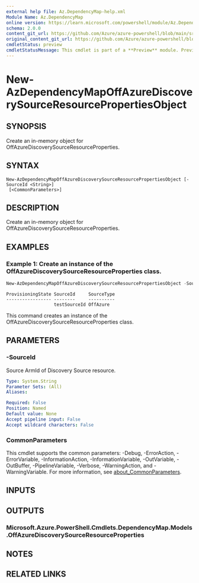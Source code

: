 ```yaml
---
external help file: Az.DependencyMap-help.xml
Module Name: Az.DependencyMap
online version: https://learn.microsoft.com/powershell/module/Az.DependencyMap/new-azdependencymapoffazurediscoverysourceresourcepropertiesobject
schema: 2.0.0
content_git_url: https://github.com/Azure/azure-powershell/blob/main/src/DependencyMap/DependencyMap/help/New-AzDependencyMapOffAzureDiscoverySourceResourcePropertiesObject.md
original_content_git_url: https://github.com/Azure/azure-powershell/blob/main/src/DependencyMap/DependencyMap/help/New-AzDependencyMapOffAzureDiscoverySourceResourcePropertiesObject.md
cmdletStatus: preview
cmdletStatusMessage: This cmdlet is part of a **Preview** module. Preview versions aren't recommended for use in production environments. For more information, see https://aka.ms/azps-refstatus.
---
```


# New-AzDependencyMapOffAzureDiscoverySourceResourcePropertiesObject

## SYNOPSIS
Create an in-memory object for OffAzureDiscoverySourceResourceProperties.

## SYNTAX

```
New-AzDependencyMapOffAzureDiscoverySourceResourcePropertiesObject [-SourceId <String>]
 [<CommonParameters>]
```

## DESCRIPTION
Create an in-memory object for OffAzureDiscoverySourceResourceProperties.

## EXAMPLES

### Example 1: Create an instance of the OffAzureDiscoverySourceResourceProperties class.
```powershell
New-AzDependencyMapOffAzureDiscoverySourceResourcePropertiesObject -SourceId testSourceId
```

```output
ProvisioningState SourceId     SourceType
----------------- --------     ----------
                  testSourceId OffAzure
```

This command creates an instance of the OffAzureDiscoverySourceResourceProperties class.

## PARAMETERS

### -SourceId
Source ArmId of Discovery Source resource.

```yaml
Type: System.String
Parameter Sets: (All)
Aliases:

Required: False
Position: Named
Default value: None
Accept pipeline input: False
Accept wildcard characters: False
```

### CommonParameters
This cmdlet supports the common parameters: -Debug, -ErrorAction, -ErrorVariable, -InformationAction, -InformationVariable, -OutVariable, -OutBuffer, -PipelineVariable, -Verbose, -WarningAction, and -WarningVariable. For more information, see [about_CommonParameters](http://go.microsoft.com/fwlink/?LinkID=113216).

## INPUTS

## OUTPUTS

### Microsoft.Azure.PowerShell.Cmdlets.DependencyMap.Models.OffAzureDiscoverySourceResourceProperties

## NOTES

## RELATED LINKS
